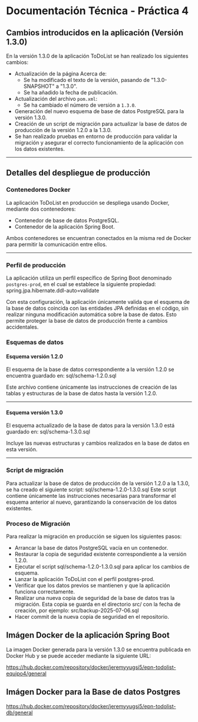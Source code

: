 # Documentación Técnica - Práctica 4

## Cambios introducidos en la aplicación (Versión 1.3.0)

En la versión 1.3.0 de la aplicación ToDoList se han realizado los siguientes cambios:

- Actualización de la página Acerca de:
    - Se ha modificado el texto de la versión, pasando de "1.3.0-SNAPSHOT" a "1.3.0".
    - Se ha añadido la fecha de publicación.
- Actualización del archivo `pom.xml`:
    - Se ha cambiado el número de versión a `1.3.0`.
- Generación del nuevo esquema de base de datos PostgreSQL para la versión 1.3.0.
- Creación de un script de migración para actualizar la base de datos de producción de la versión 1.2.0 a la 1.3.0.
- Se han realizado pruebas en entorno de producción para validar la migración y asegurar el correcto funcionamiento de la aplicación con los datos existentes.

---

## Detalles del despliegue de producción

### Contenedores Docker

La aplicación ToDoList en producción se despliega usando Docker, mediante dos contenedores:

- Contenedor de base de datos PostgreSQL.
- Contenedor de la aplicación Spring Boot.

Ambos contenedores se encuentran conectados en la misma red de Docker para permitir la comunicación entre ellos.

---

### Perfil de producción

La aplicación utiliza un perfil específico de Spring Boot denominado `postgres-prod`, en el cual se establece la siguiente propiedad:
spring.jpa.hibernate.ddl-auto=validate

Con esta configuración, la aplicación únicamente valida que el esquema de la base de datos coincida con las entidades JPA definidas en el código, sin realizar ninguna modificación automática sobre la base de datos. Esto permite proteger la base de datos de producción frente a cambios accidentales.

### Esquemas de datos

#### Esquema versión 1.2.0

El esquema de la base de datos correspondiente a la versión 1.2.0 se encuentra guardado en: sql/schema-1.2.0.sql

Este archivo contiene únicamente las instrucciones de creación de las tablas y estructuras de la base de datos hasta la versión 1.2.0.

---

#### Esquema versión 1.3.0

El esquema actualizado de la base de datos para la versión 1.3.0 está guardado en: sql/schema-1.3.0.sql

Incluye las nuevas estructuras y cambios realizados en la base de datos en esta versión.

---

### Script de migración

Para actualizar la base de datos de producción de la versión 1.2.0 a la 1.3.0, se ha creado el siguiente script: sql/schema-1.2.0-1.3.0.sql
Este script contiene únicamente las instrucciones necesarias para transformar el esquema anterior al nuevo, garantizando la conservación de los datos existentes.

### Proceso de Migración 
Para realizar la migración en producción se siguen los siguientes pasos:
- Arrancar la base de datos PostgreSQL vacía en un contenedor.
- Restaurar la copia de seguridad existente correspondiente a la versión 1.2.0.
- Ejecutar el script sql/schema-1.2.0-1.3.0.sql para aplicar los cambios de esquema.
- Lanzar la aplicación ToDoList con el perfil postgres-prod.
- Verificar que los datos previos se mantienen y que la aplicación funciona correctamente.
- Realizar una nueva copia de seguridad de la base de datos tras la migración. Esta copia se guarda en el directorio src/ con la fecha de creación, por ejemplo: src/backup-2025-07-06.sql
- Hacer commit de la nueva copia de seguridad en el repositorio.

## Imágen Docker de la aplicación Spring Boot
La imagen Docker generada para la versión 1.3.0 se encuentra publicada en Docker Hub y se puede acceder mediante la siguiente URL:

https://hub.docker.com/repository/docker/jeremyyugsi5/epn-todolist-equipo4/general

## Imágen Docker para la Base de datos Postgres
https://hub.docker.com/repository/docker/jeremyyugsi5/epn-todolist-db/general
